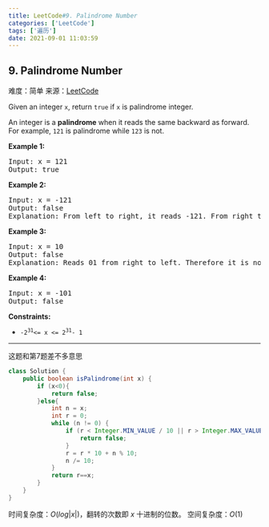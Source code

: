 ```yaml
---
title: LeetCode#9. Palindrome Number
categories: ['LeetCode']
tags: ['遍历']
date: 2021-09-01 11:03:59
---
```

## 9. Palindrome Number

难度：<span class="level-eazy">简单</span>
来源：[LeetCode](https://leetcode-cn.com/problems/palindrome-number/)

Given an integer `x`, return `true` if `x` is palindrome integer.

An integer is a **palindrome** when it reads the same backward as forward. For example, `121` is palindrome while `123` is not.
<!--more-->

**Example 1:**
<pre>
Input: x = 121
Output: true
</pre>

**Example 2:**
<pre>
Input: x = -121
Output: false
Explanation: From left to right, it reads -121. From right to left, it becomes 121-. Therefore it is not a palindrome.
</pre>

**Example 3:**
<pre>
Input: x = 10
Output: false
Explanation: Reads 01 from right to left. Therefore it is not a palindrome.
</pre>

**Example 4:**
<pre>
Input: x = -101
Output: false
</pre>

**Constraints:**

- <code>-2<sup>31</sup><= x <= 2<sup>31</sup>- 1</code>

------

这题和第7题差不多意思
```java
class Solution {
    public boolean isPalindrome(int x) {
        if (x<0){
            return false;
        }else{
            int n = x;
            int r = 0;
            while (n != 0) {
                if (r < Integer.MIN_VALUE / 10 || r > Integer.MAX_VALUE / 10) {
                    return false;
                }
                r = r * 10 + n % 10;
                n /= 10;
            }
            return r==x;
        }
    }
}
```
时间复杂度：$O(log|x|)$，翻转的次数即 $x$ 十进制的位数。
空间复杂度：$O(1)$
